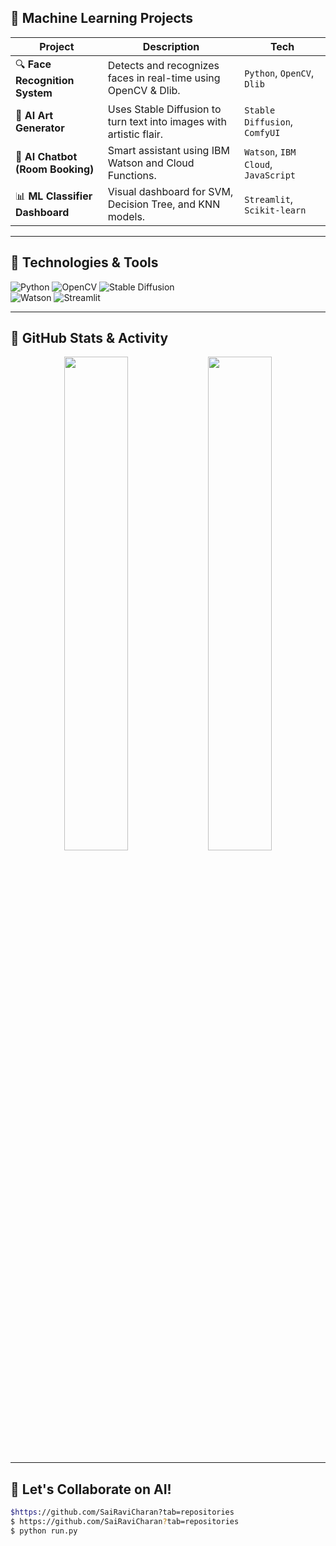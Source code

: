 ## 🧠 Machine Learning Projects

| Project | Description | Tech |
|--------|-------------|------|
| 🔍 **Face Recognition System** | Detects and recognizes faces in real-time using OpenCV & Dlib. | `Python`, `OpenCV`, `Dlib` |
| 🎨 **AI Art Generator** | Uses Stable Diffusion to turn text into images with artistic flair. | `Stable Diffusion`, `ComfyUI` |
| 💬 **AI Chatbot (Room Booking)** | Smart assistant using IBM Watson and Cloud Functions. | `Watson`, `IBM Cloud`, `JavaScript` |
| 📊 **ML Classifier Dashboard** | Visual dashboard for SVM, Decision Tree, and KNN models. | `Streamlit`, `Scikit-learn` |

---

## 🔧 Technologies & Tools

![Python](https://img.shields.io/badge/-Python-333333?style=flat&logo=python)
![OpenCV](https://img.shields.io/badge/-OpenCV-00599C?style=flat&logo=opencv)
![Stable Diffusion](https://img.shields.io/badge/-Stable%20Diffusion-FF6600?style=flat&logo=data:image/png;base64,iVBORw0KGgo=...)  
![Watson](https://img.shields.io/badge/-IBM%20Watson-1212FF?style=flat&logo=ibm)
![Streamlit](https://img.shields.io/badge/-Streamlit-FF4B4B?style=flat&logo=streamlit)

---

## 🌟 GitHub Stats & Activity

<p align="center">
  <img src="https://github-readme-stats.vercel.app/api?username=yourusername&show_icons=true&theme=radical" width="45%" />
  <img src="https://github-readme-streak-stats.herokuapp.com/?user=yourusername&theme=radical" width="45%" />
</p>

---

## 🎯 Let's Collaborate on AI!

```bash
$https://github.com/SaiRaviCharan?tab=repositories
$ https://github.com/SaiRaviCharan?tab=repositories
$ python run.py

